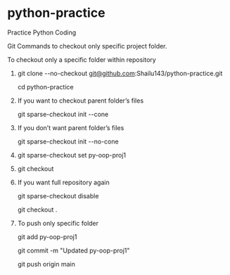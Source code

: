 # python-practice
Practice Python Coding

Git Commands to checkout only specific project folder.

To checkout only a specific folder within repository
1. git clone --no-checkout git@github.com:Shailu143/python-practice.git

   cd python-practice 

3. If you want to checkout parent folder’s files

   git sparse-checkout init --cone
   
5. If you don’t want parent folder’s files

   git sparse-checkout init --no-cone

7. git sparse-checkout set py-oop-proj1

8. git checkout

9. If you want full repository again
   
	git sparse-checkout disable

	git checkout .

10. To push only specific folder
    
	git add py-oop-proj1

	git commit -m "Updated py-oop-proj1"

	git push origin main
